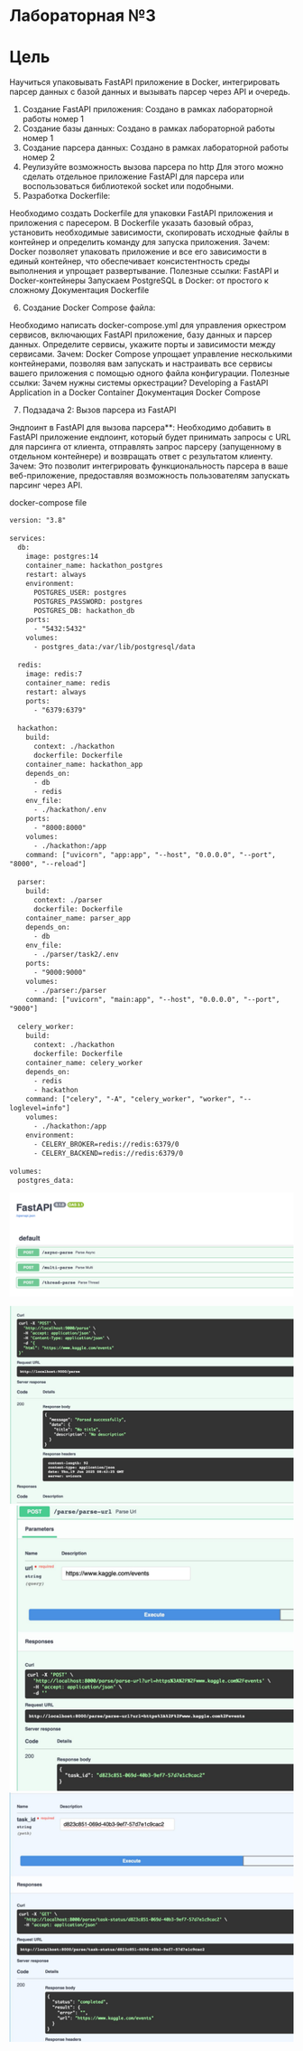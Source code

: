 # Лабораторная №3

# Цель

Научиться упаковывать FastAPI приложение в Docker, интегрировать парсер данных с базой данных и вызывать парсер через API и очередь.

1. Создание FastAPI приложения: Создано в рамках лабораторной работы номер 1
2. Создание базы данных: Создано в рамках лабораторной работы номер 1
3. Создание парсера данных: Создано в рамках лабораторной работы номер 2
4. Реулизуйте возможность вызова парсера по http Для этого можно сделать отдельное приложение FastAPI для парсера или воспользоваться библиотекой socket или подобными.
5. Разработка Dockerfile:

Необходимо создать Dockerfile для упаковки FastAPI приложения и приложения с паресером. В Dockerfile указать базовый образ, установить необходимые зависимости, скопировать исходные файлы в контейнер и определить команду для запуска приложения.
Зачем: Docker позволяет упаковать приложение и все его зависимости в единый контейнер, что обеспечивает консистентность среды выполнения и упрощает развертывание.
Полезные ссылки:
FastAPI и Docker-контейнеры
Запускаем PostgreSQL в Docker: от простого к сложному
Документация Dockerfile

6. Создание Docker Compose файла:

Необходимо написать docker-compose.yml для управления оркестром сервисов, включающих FastAPI приложение, базу данных и парсер данных. Определите сервисы, укажите порты и зависимости между сервисами.
Зачем: Docker Compose упрощает управление несколькими контейнерами, позволяя вам запускать и настраивать все сервисы вашего приложения с помощью одного файла конфигурации.
Полезные ссылки:
Зачем нужны системы оркестрации?
Developing a FastAPI Application in a Docker Container
Документация Docker Compose

7. Подзадача 2: Вызов парсера из FastAPI

Эндпоинт в FastAPI для вызова парсера**:
Необходимо добавить в FastAPI приложение ендпоинт, который будет принимать запросы с URL для парсинга от клиента, отправлять запрос парсеру (запущенному в отдельном контейнере) и возвращать ответ с результатом клиенту.
Зачем: Это позволит интегрировать функциональность парсера в ваше веб-приложение, предоставляя возможность пользователям запускать парсинг через API.

docker-compose file

```
version: "3.8"

services:
  db:
    image: postgres:14
    container_name: hackathon_postgres
    restart: always
    environment:
      POSTGRES_USER: postgres
      POSTGRES_PASSWORD: postgres
      POSTGRES_DB: hackathon_db
    ports:
      - "5432:5432"
    volumes:
      - postgres_data:/var/lib/postgresql/data

  redis:
    image: redis:7
    container_name: redis
    restart: always
    ports:
      - "6379:6379"

  hackathon:
    build:
      context: ./hackathon
      dockerfile: Dockerfile
    container_name: hackathon_app
    depends_on:
      - db
      - redis
    env_file:
      - ./hackathon/.env
    ports:
      - "8000:8000"
    volumes:
      - ./hackathon:/app
    command: ["uvicorn", "app:app", "--host", "0.0.0.0", "--port", "8000", "--reload"]

  parser:
    build:
      context: ./parser
      dockerfile: Dockerfile
    container_name: parser_app
    depends_on:
      - db
    env_file:
      - ./parser/task2/.env
    ports:
      - "9000:9000"
    volumes:
      - ./parser:/parser
    command: ["uvicorn", "main:app", "--host", "0.0.0.0", "--port", "9000"]

  celery_worker:
    build:
      context: ./hackathon
      dockerfile: Dockerfile
    container_name: celery_worker
    depends_on:
      - redis
      - hackathon
    command: ["celery", "-A", "celery_worker", "worker", "--loglevel=info"]
    volumes:
      - ./hackathon:/app
    environment:
      - CELERY_BROKER=redis://redis:6379/0
      - CELERY_BACKEND=redis://redis:6379/0

volumes:
  postgres_data:
```

![Описание](swaggerScreen.png)

![Описание](lab31.jpg)
![Описание](lab32.jpg)
![Описание](lab33.jpg)



